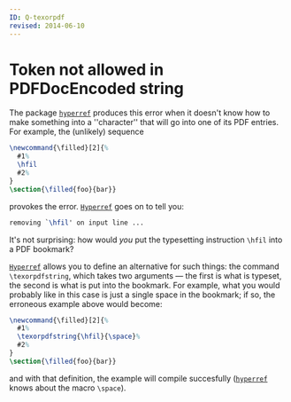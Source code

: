 ```yaml
---
ID: Q-texorpdf
revised: 2014-06-10
---
```

# Token not allowed in PDFDocEncoded string

The package [`hyperref`](https://ctan.org/pkg/hyperref) produces this error when it doesn't
know how to make something into a ''character'' that will go into one
of its PDF entries.  For example, the (unlikely) sequence
<!-- {% raw %} -->
```latex
\newcommand{\filled}[2]{%
  #1%
  \hfil
  #2%
}
\section{\filled{foo}{bar}}
```
<!-- {% endraw %} -->
provokes the error.  [`Hyperref`](https://ctan.org/pkg/Hyperref) goes on to tell you:
```latex
removing `\hfil' on input line ...
```
It's not surprising: how would _you_ put the
typesetting instruction `\hfil` into a PDF bookmark?

[`Hyperref`](https://ctan.org/pkg/Hyperref) allows you to define an alternative for such
things: the command `\texorpdfstring`, which takes two
arguments&nbsp;&mdash; the first is what is typeset, the second is what is put
into the bookmark.  For example, what you would probably like in this
case is just a single space in the bookmark; if so, the erroneous
example above would become:
<!-- {% raw %} -->
```latex
\newcommand{\filled}[2]{%
  #1%
  \texorpdfstring{\hfil}{\space}%
  #2%
}
\section{\filled{foo}{bar}}
```
<!-- {% endraw %} -->
and with that definition, the example will compile succesfully
([`hyperref`](https://ctan.org/pkg/hyperref) knows about the macro `\space`).

